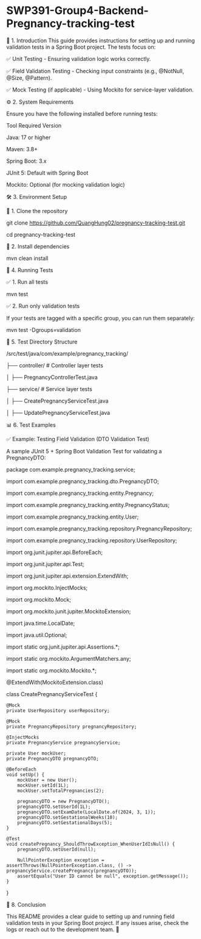  # SWP391-Group4-Backend-Pregnancy-tracking-test
📖 1. Introduction
This guide provides instructions for setting up and running validation tests in a Spring Boot project. The tests focus on:

✅ Unit Testing - Ensuring validation logic works correctly.

✅ Field Validation Testing - Checking input constraints (e.g., @NotNull, @Size, @Pattern).

✅ Mock Testing (if applicable) - Using Mockito for service-layer validation.

⚙️ 2. System Requirements

Ensure you have the following installed before running tests:

Tool	Required Version

Java: 17 or higher

Maven: 3.8+

Spring Boot: 3.x

JUnit 5: Default with Spring Boot

Mockito: Optional (for mocking validation logic)

🛠 3. Environment Setup

🔹 1. Clone the repository

git clone https://github.com/QuangHung02/pregnancy-tracking-test.git

cd pregnancy-tracking-test

🔹 2. Install dependencies

mvn clean install

🚀 4. Running Tests

✅ 1. Run all tests

mvn test

✅ 2. Run only validation tests

If your tests are tagged with a specific group, you can run them separately:

mvn test -Dgroups=validation

📂 5. Test Directory Structure

/src/test/java/com/example/pregnancy_tracking/

  ├── controller/        # Controller layer tests
  
  │    ├── PregnancyControllerTest.java
  
  ├── service/           # Service layer tests
  
  │    ├── CreatePregnancyServiceTest.java
  
  │    ├── UpdatePregnancyServiceTest.java
  
📊 6. Test Examples

✅ Example: Testing Field Validation (DTO Validation Test)

A sample JUnit 5 + Spring Boot Validation Test for validating a PregnancyDTO:

package com.example.pregnancy_tracking.service;

import com.example.pregnancy_tracking.dto.PregnancyDTO;

import com.example.pregnancy_tracking.entity.Pregnancy;

import com.example.pregnancy_tracking.entity.PregnancyStatus;

import com.example.pregnancy_tracking.entity.User;

import com.example.pregnancy_tracking.repository.PregnancyRepository;

import com.example.pregnancy_tracking.repository.UserRepository;

import org.junit.jupiter.api.BeforeEach;

import org.junit.jupiter.api.Test;

import org.junit.jupiter.api.extension.ExtendWith;

import org.mockito.InjectMocks;

import org.mockito.Mock;

import org.mockito.junit.jupiter.MockitoExtension;

import java.time.LocalDate;

import java.util.Optional;

import static org.junit.jupiter.api.Assertions.*;

import static org.mockito.ArgumentMatchers.any;

import static org.mockito.Mockito.*;

@ExtendWith(MockitoExtension.class)

class CreatePregnancyServiceTest {

    @Mock
    private UserRepository userRepository;
    
    @Mock
    private PregnancyRepository pregnancyRepository;
    
    @InjectMocks
    private PregnancyService pregnancyService;

    private User mockUser;
    private PregnancyDTO pregnancyDTO;

    @BeforeEach
    void setUp() {
        mockUser = new User();
        mockUser.setId(1L);
        mockUser.setTotalPregnancies(2);

        pregnancyDTO = new PregnancyDTO();
        pregnancyDTO.setUserId(1L);
        pregnancyDTO.setExamDate(LocalDate.of(2024, 3, 1));
        pregnancyDTO.setGestationalWeeks(10);
        pregnancyDTO.setGestationalDays(5);
    }

    @Test
    void createPregnancy_ShouldThrowException_WhenUserIdIsNull() {
        pregnancyDTO.setUserId(null);
        
        NullPointerException exception = assertThrows(NullPointerException.class, () -> pregnancyService.createPregnancy(pregnancyDTO));
        assertEquals("User ID cannot be null", exception.getMessage());
    }
}

🎯 8. Conclusion

This README provides a clear guide to setting up and running field validation tests in your Spring Boot project. If any issues arise, check the logs or reach out to the development team. 🚀
